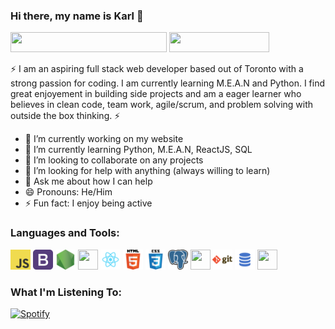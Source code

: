 ### Hi there, my name is Karl 👋

<a href="https://karlmerhi.com"><img height="32" width="250" src="https://img.shields.io/badge/karlmerhi.com-website%20link-brightgreen?style=for-the-badge&logo=appveyorr" /></a> <a href="https://www.linkedin.com/in/karl-m-673646179/"><img height="32" width="160" src="https://img.shields.io/badge/Linkedin-link-brightgreen?style=for-the-badge&logo=linkedin" /></a>



⚡ I am an aspiring full stack web developer based out of Toronto with a strong passion for coding. I am currently learning M.E.A.N and Python. I find great enjoyement in building side projects and am a eager learner who believes in clean code, team work, agile/scrum, and problem solving with outside the box thinking. ⚡ 

- 🔭 I’m currently working on my website
- 🌱 I’m currently learning Python, M.E.A.N, ReactJS, SQL
- 👯 I’m looking to collaborate on any projects
- 🤔 I’m looking for help with anything (always willing to learn)
- 💬 Ask me about how I can help
- 😄 Pronouns: He/Him
- ⚡ Fun fact: I enjoy being active

### Languages and Tools:

<img height="32" width="32" src="https://raw.githubusercontent.com/github/explore/80688e429a7d4ef2fca1e82350fe8e3517d3494d/topics/javascript/javascript.png" /> <img height="32" width="32" src="https://raw.githubusercontent.com/github/explore/80688e429a7d4ef2fca1e82350fe8e3517d3494d/topics/bootstrap/bootstrap.png" />
<img height="32" width="32" src="https://raw.githubusercontent.com/github/explore/80688e429a7d4ef2fca1e82350fe8e3517d3494d/topics/nodejs/nodejs.png" />
<img height="32" width="32" src="https://avatars.githubusercontent.com/u/5658226?s=200&v=4" />
<img height="32" width="32" src="https://raw.githubusercontent.com/github/explore/80688e429a7d4ef2fca1e82350fe8e3517d3494d/topics/react/react.png" />
<img height="32" width="32" src="https://raw.githubusercontent.com/github/explore/80688e429a7d4ef2fca1e82350fe8e3517d3494d/topics/html/html.png" />
<img height="32" width="32" src="https://raw.githubusercontent.com/github/explore/80688e429a7d4ef2fca1e82350fe8e3517d3494d/topics/css/css.png" />
<img height="32" width="32" src="https://raw.githubusercontent.com/github/explore/80688e429a7d4ef2fca1e82350fe8e3517d3494d/topics/postgresql/postgresql.png" />
<img height="32" width="32" src="https://cdn.jsdelivr.net/npm/simple-icons@v5/icons/mongodb.svg" />
<img height="32" width="32" src="https://raw.githubusercontent.com/github/explore/80688e429a7d4ef2fca1e82350fe8e3517d3494d/topics/git/git.png" />
<img height="32" width="32" src="https://raw.githubusercontent.com/github/explore/80688e429a7d4ef2fca1e82350fe8e3517d3494d/topics/sql/sql.png" />
<img height="32" width="32" src="https://cdn.jsdelivr.net/npm/simple-icons@v5/icons/github.svg" />

### What I'm Listening To:

[![Spotify](https://novatorem-karlmerhi.vercel.app/api/spotify)](https://open.spotify.com/user/karlmerhi99)
<!--
**karlmerhi/karlmerhi** is a ✨ _special_ ✨ repository because its `README.md` (this file) appears on your GitHub profile.

Here are some ideas to get you started:

- 🔭 I’m currently working on ...
- 🌱 I’m currently learning ...
- 👯 I’m looking to collaborate on ...
- 🤔 I’m looking for help with ...
- 💬 Ask me about ...
- 📫 How to reach me: ...
- 😄 Pronouns: ...
- ⚡ Fun fact: ...
-->
